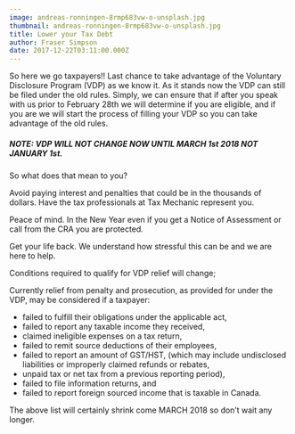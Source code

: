 ```yaml
---
image: andreas-ronningen-8rmp683vw-o-unsplash.jpg
thumbnail: andreas-ronningen-8rmp683vw-o-unsplash.jpg
title: Lower your Tax Debt
author: Fraser Simpson
date: 2017-12-22T03:11:00.000Z
---
```

So here we go taxpayers!! Last chance to take advantage of the Voluntary Disclosure Program (VDP) as we know it. As it stands now the VDP can still be filed under the old rules. Simply, we can ensure that if after you speak with us prior to February 28th we will determine if you are eligible, and if you are we will start the process of filling your VDP so you can take advantage of the old rules.

##### NOTE: VDP WILL NOT CHANGE NOW UNTIL MARCH 1st 2018 NOT JANUARY 1st.

So what does that mean to you?

Avoid paying interest and penalties that could be in the thousands of dollars. Have the tax professionals at Tax Mechanic represent you.

Peace of mind. In the New Year even if you get a Notice of Assessment or call from the CRA you are protected.

Get your life back. We understand how stressful this can be and we are here to help.

Conditions required to qualify for VDP relief will change;

Currently relief from penalty and prosecution, as provided for under the VDP, may be considered if a taxpayer:

* failed to fulfill their obligations under the applicable act,
* failed to report any taxable income they received,
* claimed ineligible expenses on a tax return,
* failed to remit source deductions of their employees,
* failed to report an amount of GST/HST, (which may include undisclosed liabilities or improperly claimed refunds or rebates,
* unpaid tax or net tax from a previous reporting period),
* failed to file information returns, and
* failed to report foreign sourced income that is taxable in Canada.

The above list will certainly shrink come MARCH 2018 so don’t wait any longer.
